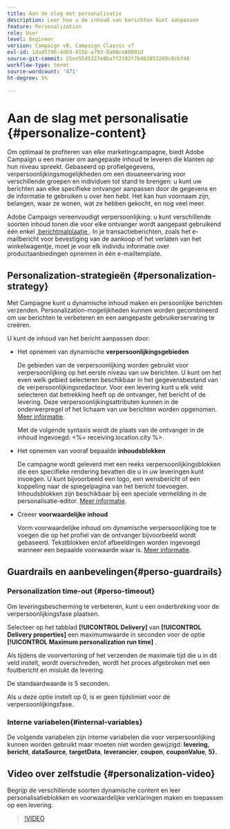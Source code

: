 ```yaml
---
title: Aan de slag met personalisatie
description: Leer hoe u de inhoud van berichten kunt aanpassen
feature: Personalization
role: User
level: Beginner
version: Campaign v8, Campaign Classic v7
exl-id: 1da45746-4d69-415b-a793-9a08ce80091d
source-git-commit: 25ee55d5327e0ba7f2192f7b462853269c8cbf46
workflow-type: tm+mt
source-wordcount: '471'
ht-degree: 5%

---
```


# Aan de slag met personalisatie {#personalize-content}

Om optimaal te profiteren van elke marketingcampagne, biedt Adobe Campaign u een manier om aangepaste inhoud te leveren die klanten op hun niveau spreekt. Gebaseerd op profielgegevens, verpersoonlijkingsmogelijkheden om een douaneervaring voor verschillende groepen en individuen tot stand te brengen: u kunt uw berichten aan elke specifieke ontvanger aanpassen door de gegevens en de informatie te gebruiken u over hen hebt. Het kan hun voornaam zijn, belangen, waar ze wonen, wat ze hebben gekocht, en nog veel meer.

Adobe Campaign vereenvoudigt verpersoonlijking: u kunt verschillende soorten inhoud tonen die voor elke ontvanger wordt aangepast gebruikend één enkel [&#x200B; berichtmalplaatje &#x200B;](create-templates.md). In je transactieberichten, zoals het e-mailbericht voor bevestiging van de aankoop of het verlaten van het winkelwagentje, moet je voor elk individu informatie over productaanbiedingen opnemen in één e-mailtemplate.


## Personalization-strategieën {#personalization-strategy}

Met Campagne kunt u dynamische inhoud maken en persoonlijke berichten verzenden. Personalization-mogelijkheden kunnen worden gecombineerd om uw berichten te verbeteren en een aangepaste gebruikerservaring te creëren.

U kunt de inhoud van het bericht aanpassen door:

* Het opnemen van dynamische **verpersoonlijkingsgebieden**

  De gebieden van de verpersoonlijking worden gebruikt voor verpersoonlijking op het eerste niveau van uw berichten. U kunt om het even welk gebied selecteren beschikbaar in het gegevensbestand van de verpersoonlijkingsredacteur. Voor een levering kunt u elk veld selecteren dat betrekking heeft op de ontvanger, het bericht of de levering. Deze verpersoonlijkingsattributen kunnen in de onderwerpregel of het lichaam van uw berichten worden opgenomen. [Meer informatie](personalization-fields.md).

  Met de volgende syntaxis wordt de plaats van de ontvanger in de inhoud ingevoegd: &lt;%= receiving.location.city %>.

* Het opnemen van vooraf bepaalde **inhoudsblokken**

  De campagne wordt geleverd met een reeks verpersoonlijkingsblokken die een specifieke rendering bevatten die u in uw leveringen kunt invoegen. U kunt bijvoorbeeld een logo, een wensbericht of een koppeling naar de spiegelpagina van het bericht toevoegen. Inhoudsblokken zijn beschikbaar bij een speciale vermelding in de personalisatie-editor. [Meer informatie](personalization-blocks.md).

* Creeer **voorwaardelijke inhoud**

  Vorm voorwaardelijke inhoud om dynamische verpersoonlijking toe te voegen die op het profiel van de ontvanger bijvoorbeeld wordt gebaseerd. Tekstblokken en/of afbeeldingen worden ingevoegd wanneer een bepaalde voorwaarde waar is. [Meer informatie](conditions.md).

<!--* Add **personalized offers**
    
    Insert personalized offers in your message content, depending on the recipient location, the current weather, or the last purchase order.
-->


## Guardrails en aanbevelingen{#perso-guardrails}

### Personalization time-out {#perso-timeout}

Om leveringsbescherming te verbeteren, kunt u een onderbreking voor de verpersoonlijkingsfase plaatsen.

Selecteer op het tabblad **[!UICONTROL Delivery]** van **[!UICONTROL Delivery properties]** een maximumwaarde in seconden voor de optie **[!UICONTROL Maximum personalization run time]** .

Als tijdens de voorvertoning of het verzenden de maximale tijd die u in dit veld instelt, wordt overschreden, wordt het proces afgebroken met een foutbericht en mislukt de levering.

De standaardwaarde is 5 seconden.

Als u deze optie instelt op 0, is er geen tijdslimiet voor de verpersoonlijkingsfase.


### Interne variabelen{#internal-variables}

De volgende variabelen zijn interne variabelen die voor verpersoonlijking kunnen worden gebruikt maar moeten niet worden gewijzigd: **levering**, **bericht**, **dataSource**, **targetData**, **leverancier**, **coupon**, **couponValue**, **5&rbrace;.**


## Video over zelfstudie {#personalization-video}

Begrijp de verschillende soorten dynamische content en leer personalisatieblokken en voorwaardelijke verklaringen maken en toepassen op een levering.


>[!VIDEO](https://video.tv.adobe.com/v/335734?quality=12)
